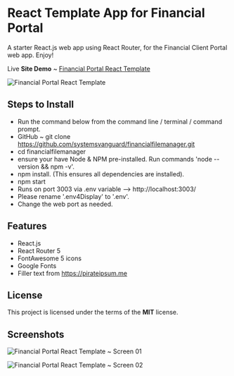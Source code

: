 # React Template App for Financial Portal
A starter React.js web app using React Router, for the Financial Client Portal web app. Enjoy!

Live **Site Demo** ~ [Financial Portal React Template](https://financialfilemanager.openode.io/)

![Financial Portal React Template](http://ryanhunter.ca/images/portfolio/financialreact01.png)


## Steps to Install
- Run the command below from the command line / terminal / command prompt.
- GitHub ~ git clone https://github.com/systemsvanguard/financialfilemanager.git 
- cd financialfilemanager
- ensure your have Node & NPM pre-installed. Run commands 'node --version && npm -v'.
- npm install.  (This ensures all dependencies are installed).
- npm start
- Runs on port 3003 via .env variable --> http://localhost:3003/
- Please rename '.env4Display' to '.env'.
- Change the web port as needed.


## Features
- React.js
- React Router 5
- FontAwesome 5 icons
- Google Fonts
- Filler text from https://pirateipsum.me


## License
This project is licensed under the terms of the **MIT** license.


## Screenshots

![Financial Portal React Template ~ Screen 01](http://ryanhunter.ca/images/portfolio/financialreact01.png)

![Financial Portal React Template ~ Screen 02](http://ryanhunter.ca/images/portfolio/financialreact02.png)
